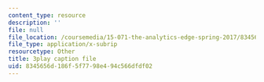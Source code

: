 ```yaml
---
content_type: resource
description: ''
file: null
file_location: /coursemedia/15-071-the-analytics-edge-spring-2017/8345656d186f5f7798e494c566dfdf02_7QJyMB9qGQg.vtt
file_type: application/x-subrip
resourcetype: Other
title: 3play caption file
uid: 8345656d-186f-5f77-98e4-94c566dfdf02
---
```

